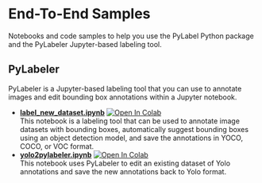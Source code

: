 # End-To-End Samples
Notebooks and code samples to help you use the PyLabel Python package and the PyLabeler Jupyter-based labeling tool. 

## PyLabeler 
PyLabeler is a Jupyter-based labeling tool that you can use to annotate images and edit bounding box annotations within a Jupyter notebook. 
- [**label_new_dataset.ipynb**](https://github.com/pylabel-project/samples/blob/main/label_new_dataset.ipynb) <a href="https://colab.research.google.com/github/pylabel-project/samples/blob/main/label_new_dataset.ipynb" target="_parent"><img src="https://colab.research.google.com/assets/colab-badge.svg" alt="Open In Colab"/></a><br>This notebook is a labeling tool that can be used to annotate image datasets with bounding boxes, automatically suggest bounding boxes using an object detection model, and save the annotations in YOCO, COCO, or VOC format.
- [**yolo2pylabeler.ipynb**](https://github.com/pylabel-project/samples/blob/main/yolo2pylabeler.ipynb) <a href="https://colab.research.google.com/github/pylabel-project/samples/blob/main/yolo2pylabeler.ipynb" target="_parent"><img src="https://colab.research.google.com/assets/colab-badge.svg" alt="Open In Colab"/></a><br>This notebook uses PyLabeler to edit an existing dataset of Yolo annotations and save the new annotations back to Yolo format.


